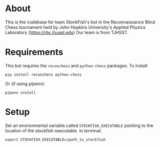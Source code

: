# About
This is the codebase for team StonkFish's bot in the Reconnaissance Blind Chess tournament held by John Hopkins University's Applied Physics Laboratory (https://rbc.jhuapl.edu)
Our team is from TJHSST.

# Requirements
This bot requires the `reconchess` and `python-chess` packages. 
To install:
```
pip install reconchess python-chess
```
Or (if using pipenv):
```
pipenv install
```

# Setup
Set an environmental variable called `STOCKFISH_EXECUTABLE` pointing to the location of the stockfish executable. In terminal:
```
export STOCKFISH_EXECUTABLE=/path_to_stockfish
```
